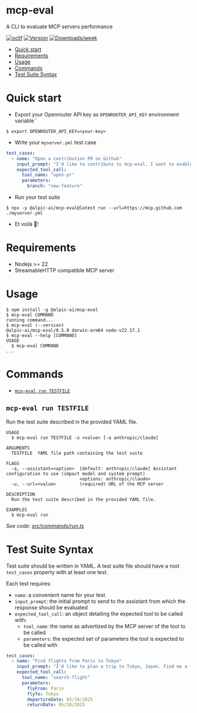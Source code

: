 <h1>mcp-eval</h1>

A CLI to evaluate MCP servers performance

[![oclif](https://img.shields.io/badge/cli-oclif-brightgreen.svg)](https://oclif.io)
[![Version](https://img.shields.io/npm/v/mcp-eval.svg)](https://npmjs.org/package/mcp-eval)
[![Downloads/week](https://img.shields.io/npm/dw/mcp-eval.svg)](https://npmjs.org/package/mcp-eval)

<!-- toc -->
* [Quick start](#quick-start)
* [Requirements](#requirements)
* [Usage](#usage)
* [Commands](#commands)
* [Test Suite Syntax](#test-suite-syntax)
<!-- tocstop -->

# Quick start

- Export your Openrouter API key as `OPENROUTER_API_KEY` environment variable``

```
$ export OPENROUTER_API_KEY=<your-key>
```

- Write your `myserver.yml` test case

```yml
test_cases:
  - name: "Open a contribution PR on Github"
    input_prompt: "I'd like to contribute to mcp-eval. I want to enable ... feature. I'll let you go ahead and implement the feature as you see fit. Open a pull request with the proposed modification once you're done."
    expected_tool_call:
      tool_name: "open-pr"
      parameters:
        branch: "new-feature"
```

- Run your test suite

```
$ npx -y @alpic-ai/mcp-eval@latest run --url=https://mcp.github.com ./myserver.yml
```

- Et voilà 🎉!

# Requirements

- Nodejs >= 22
- StreamableHTTP compatible MCP server

# Usage

<!-- usage -->
```sh-session
$ npm install -g @alpic-ai/mcp-eval
$ mcp-eval COMMAND
running command...
$ mcp-eval (--version)
@alpic-ai/mcp-eval/0.5.0 darwin-arm64 node-v22.17.1
$ mcp-eval --help [COMMAND]
USAGE
  $ mcp-eval COMMAND
...
```
<!-- usagestop -->

# Commands

<!-- commands -->
* [`mcp-eval run TESTFILE`](#mcp-eval-run-testfile)

## `mcp-eval run TESTFILE`

Run the test suite described in the provided YAML file.

```
USAGE
  $ mcp-eval run TESTFILE -u <value> [-a anthropic/claude]

ARGUMENTS
  TESTFILE  YAML file path containing the test suite

FLAGS
  -a, --assistant=<option>  [default: anthropic/claude] Assistant configuration to use (impact model and system prompt)
                            <options: anthropic/claude>
  -u, --url=<value>         (required) URL of the MCP server

DESCRIPTION
  Run the test suite described in the provided YAML file.

EXAMPLES
  $ mcp-eval run
```

_See code: [src/commands/run.ts](https://github.com/alpic-ai/mcp-eval/blob/v0.5.0/src/commands/run.ts)_
<!-- commandsstop -->

# Test Suite Syntax

Test suite should be written in YAML.
A test suite file should have a root `test_cases` property with at least one test.

Each test requires:

- `name`: a convenient name for your test
- `input_prompt`: the initial prompt to send to the assistant from which the response should be evaluated
- `expected_tool_call`: an object detailing the expected tool to be called with:
  - `tool_name`: the name as advertized by the MCP server of the tool to be called
  - `parameters`: the expected set of parameters the tool is expected to be called with

```yml
test_cases:
  - name: "Find flights from Paris to Tokyo"
    input_prompt: "I'd like to plan a trip to Tokyo, Japan. Find me a flight from Paris to Tokyo on October 3rd and returning on October 5th."
    expected_tool_call:
      tool_name: "search-flight"
      parameters:
        flyFrom: Paris
        flyTo: Tokyo
        departureDate: 03/10/2025
        returnDate: 05/10/2025
```
